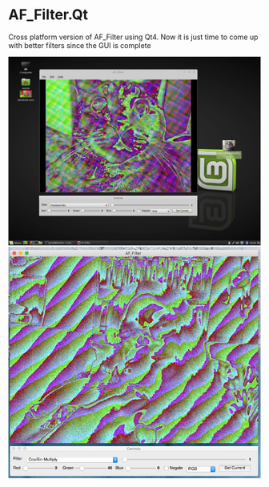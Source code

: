 # AF_Filter.Qt

Cross platform version of AF_Filter using Qt4.
Now it is just time to come up with better filters since  the GUI is complete

![ScreenShot](https://github.com/lostjared/AF_Filter.Qt/blob/master/af_qt.jpg?raw=true "screenshot")
![ScreenShot](https://github.com/lostjared/AF_Filter.Qt/blob/master/af_qt-mac.jpg?raw=true "screenshot 2")


